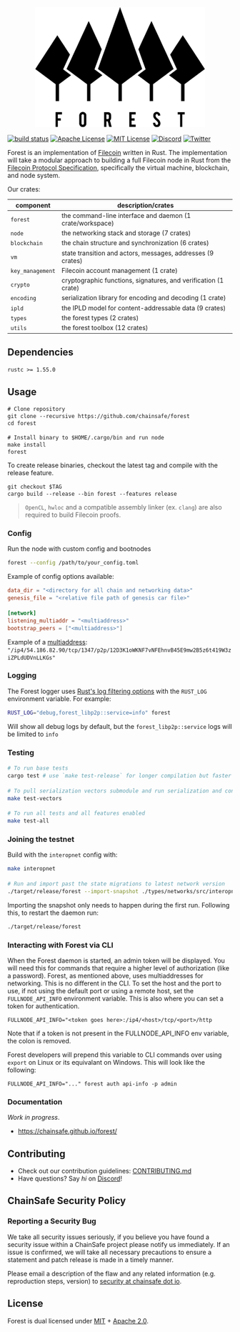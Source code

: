 <p align="center">
  <img width="380" height="269" src="./.github/forest_logo.png">
</p>


[<img alt="build status" src="https://img.shields.io/circleci/build/gh/ChainSafe/forest/main?style=for-the-badge" height="20">](https://app.circleci.com/pipelines/github/ChainSafe/forest?branch=main)
[<img alt="Apache License" src="https://img.shields.io/badge/License-Apache%202.0-blue.svg?style=for-the-badge" height="20">](https://opensource.org/licenses/Apache-2.0)
[<img alt="MIT License" src="https://img.shields.io/badge/License-MIT-yellow.svg?style=for-the-badge" height="20">](https://opensource.org/licenses/MIT)
[<img alt="Discord" src="https://img.shields.io/discord/593655374469660673.svg?style=for-the-badge&label=Discord&logo=discord" height="20">](https://discord.gg/Q6A3YA2)
[<img alt="Twitter" src="https://img.shields.io/twitter/follow/espadrine.svg?style=for-the-badge&label=Twitter&color=1DA1F2" height="20">](https://twitter.com/chainsafeth)

Forest is an implementation of [Filecoin](https://filecoin.io/) written in Rust. The implementation will take a modular approach to building a full Filecoin node in Rust from the [Filecoin Protocol Specification](https://filecoin-project.github.io/specs/), specifically the virtual machine, blockchain, and node system.

Our crates:

| component | description/crates |
| - | - |
| `forest` | the command-line interface and daemon (1 crate/workspace) |
| `node` | the networking stack and storage (7 crates) |
| `blockchain` | the chain structure and synchronization (6 crates) |
| `vm` | state transition and actors, messages, addresses (9 crates) |
| `key_management` | Filecoin account management (1 crate) |
| `crypto` | cryptographic functions, signatures, and verification (1 crate) |
| `encoding` | serialization library for encoding and decoding (1 crate) |
| `ipld` | the IPLD model for content-addressable data (9 crates) |
| `types` | the forest types (2 crates) |
| `utils` | the forest toolbox (12 crates) |


## Dependencies
`rustc >= 1.55.0`

## Usage
```shell
# Clone repository
git clone --recursive https://github.com/chainsafe/forest
cd forest

# Install binary to $HOME/.cargo/bin and run node
make install
forest
```

To create release binaries, checkout the latest tag and compile with the release feature.

```shell
git checkout $TAG
cargo build --release --bin forest --features release
```

> `OpenCL`, `hwloc` and a compatible assembly linker (ex. `clang`) are also required to build Filecoin proofs.

### Config

Run the node with custom config and bootnodes

```bash
forest --config /path/to/your_config.toml
```

Example of config options available:

```toml
data_dir = "<directory for all chain and networking data>"
genesis_file = "<relative file path of genesis car file>"

[network]
listening_multiaddr = "<multiaddress>"
bootstrap_peers = ["<multiaddress>"]
```

Example of a [multiaddress](https://github.com/multiformats/multiaddr): `"/ip4/54.186.82.90/tcp/1347/p2p/12D3K1oWKNF7vNFEhnvB45E9mw2B5z6t419W3ziZPLdUDVnLLKGs"`

### Logging

The Forest logger uses [Rust's log filtering options](https://doc.rust-lang.org/1.1.0/log/index.html#filtering-results) with the `RUST_LOG` environment variable.
For example:

```bash
RUST_LOG="debug,forest_libp2p::service=info" forest
```

Will show all debug logs by default, but the `forest_libp2p::service` logs will be limited to `info`

### Testing
```bash
# To run base tests
cargo test # use `make test-release` for longer compilation but faster execution

# To pull serialization vectors submodule and run serialization and conformance tests
make test-vectors

# To run all tests and all features enabled
make test-all
```

### Joining the testnet

Build with the `interopnet` config with:

```bash
make interopnet

# Run and import past the state migrations to latest network version
./target/release/forest --import-snapshot ./types/networks/src/interopnet/snapshot.car
```

Importing the snapshot only needs to happen during the first run. Following this, to restart the daemon run:

```bash
./target/release/forest
```

### Interacting with Forest via CLI

When the Forest daemon is started, an admin token will be displayed. You will need this for commands that require a higher level of authorization (like a password). Forest, as mentioned above, uses multiaddresses for networking. This is no different in the CLI. To set the host and the port to use, if not using the default port or using a remote host, set the `FULLNODE_API_INFO` environment variable. This is also where you can set a token for authentication.

```
FULLNODE_API_INFO="<token goes here>:/ip4/<host>/tcp/<port>/http
```

Note that if a token is not present in the FULLNODE_API_INFO env variable, the colon is removed.

Forest developers will prepend this variable to CLI commands over using `export` on Linux or its equivalant on Windows. This will look like the following:

```
FULLNODE_API_INFO="..." forest auth api-info -p admin
```

### Documentation
_Work in progress_.
- https://chainsafe.github.io/forest/

## Contributing
- Check out our contribution guidelines: [CONTRIBUTING.md](CONTRIBUTING.md)
- Have questions? Say _hi_ on [Discord](https://discord.gg/Q6A3YA2)!

## ChainSafe Security Policy

### Reporting a Security Bug

We take all security issues seriously, if you believe you have found a security issue within a ChainSafe
project please notify us immediately. If an issue is confirmed, we will take all necessary precautions
to ensure a statement and patch release is made in a timely manner.

Please email a description of the flaw and any related information (e.g. reproduction steps, version) to
[security at chainsafe dot io](mailto:security@chainsafe.io).

## License
Forest is dual licensed under [MIT](https://github.com/ChainSafe/forest/blob/main/LICENSE-MIT) + [Apache 2.0](https://github.com/ChainSafe/forest/blob/main/LICENSE-APACHE).
